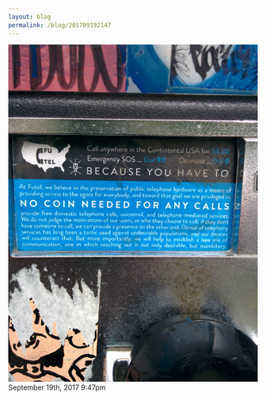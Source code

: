 ```yaml
---
layout: blog
permalink: /blog/201709192147
---
```


<img src="/blog/images/165535769064.jpg"/>

<div id="footer">
<span id="timestamp"> September 19th, 2017 9:47pm </span>
</div>
